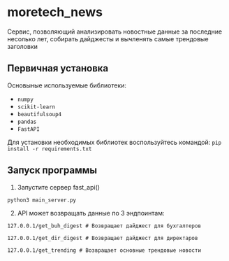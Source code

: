 # moretech_news

Сервис, позволяющий анализировать новостные данные за последние несолько лет, собирать дайджесты и вычленять самые трендовые заголовки

## Первичная установка

Основыные используемые библиотеки:
  + `numpy`
  + `scikit-learn`
  + `beautifulsoup4`
  + `pandas`
  + `FastAPI`

Для установки необходимых библиотек воспользуйтесь командой:
`pip install -r requirements.txt`


## Запуск программы

  1. Запустите сервер fast_api()
  ```
  python3 main_server.py
  ```
  2. API может возвращать данные по 3 эндпоинтам:
  ```
  127.0.0.1/get_buh_digest # Возвращает дайджест для бухгалтеров
  ```
  ```
  127.0.0.1/get_dir_digest # Возвращает дайджест для директаров
  ```
  ```
  127.0.0.1/get_trending # Возвращает основные трендовые новости
  ```
